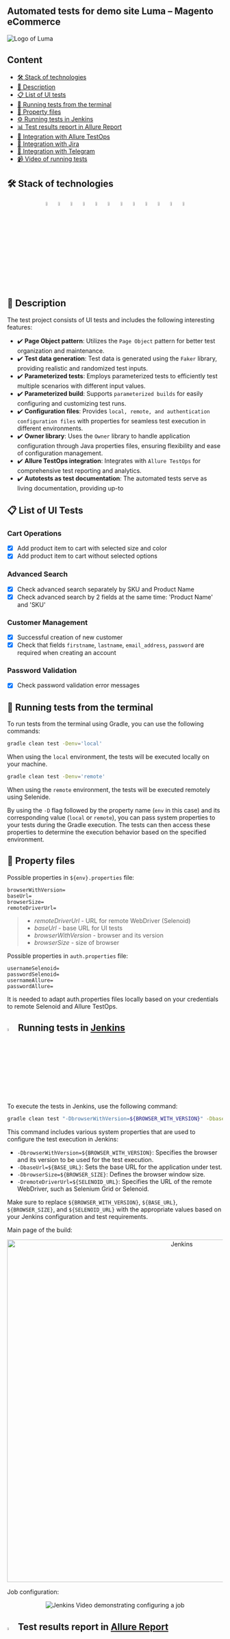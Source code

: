 ## Automated tests for demo site Luma – Magento eCommerce

<p>
  <img src="media/logos/Luma.jpg" alt="Logo of Luma">
</p>

## Content

- [🛠️ Stack of technologies](#-stack-of-technologies)
- [📄 Description](#-description)
- [📋 List of UI tests](#-list-of-ui-tests)
- [🔌 Running tests from the terminal](#-running-tests-from-the-terminal)
- [🔧 Property files](#-property-files)
- [⚙️ Running tests in Jenkins](#img-width4-titlejenkins-srcmedialogosjenkinslogosvg-running-tests-in-jenkins)
- [📊 Test results report in Allure Report](#img-width4-titleallure-report-srcmedialogosalluresvg-test-results-report-in-allure-report)
- [🚀 Integration with Allure TestOps](#img-width4-titleallure-testops-srcmedialogosalluretosvg-integration-with-allure-testops)
- [🔗 Integration with Jira](#img-width4-titlejira-srcmedialogosjirasvg-integration-with-jira)
- [📣 Integration with Telegram](#img-width4-titletelegram-srcmedialogostelegramsvg-telegram-notifications-using-a-bot)
- [📹 Video of running tests](#img-width4-titleselenoid-srcmedialogosselenoidsvg-test-running-example-in-selenoid)

## 🛠️ Stack of technologies

<div style="text-align: center;">
<img width="5%" title="IntelliJ IDEA" src="media/logos/Idea.svg" alt="IntelliJ IDEA Logo">
<img width="5%" title="GitHub" src="media/logos/GitHub.svg" alt="GitHub Logo">
<img width="5%" title="Java" src="media/logos/Java.svg" alt="Java Logo">
<img width="5%" title="Junit5" src="media/logos/Junit5.svg" alt="JUnit5 Logo">
<img width="5%" title="Gradle" src="media/logos/Gradle.svg" alt="Gradle Logo">
<img width="5%" title="Selenide" src="media/logos/Selenide.svg" alt="Selenide Logo">
<img width="5%" title="Jenkins" src="media/logos/Jenkins_logo.svg" alt="Jenkins Logo">
<img width="5%" title="Selenoid" src="media/logos/Selenoid.svg" alt="Selenoid Logo">
<img width="5%" title="Allure Report" src="media/logos/Allure.svg" alt="Allure Report Logo">
<img width="5%" title="Allure TestOps" src="media/logos/Allure_TO.svg" alt="Allure TestOps Logo">
<img width="5%" title="Jira" src="media/logos/Jira.svg" alt="Jira Logo">
<img width="5%" title="Telegram" src="media/logos/Telegram.svg" alt="Telegram Logo">
</div>

## 📄 Description

The test project consists of UI tests and includes the following interesting features:

- ✔️ **Page Object pattern**: Utilizes the `Page Object` pattern for better test organization and maintenance.
- ✔️ **Test data generation**: Test data is generated using the `Faker` library, providing realistic and randomized test
  inputs.
- ✔️ **Parameterized tests**: Employs parameterized tests to efficiently test multiple scenarios with different input
  values.
- ✔️ **Parameterized build**: Supports `parameterized builds` for easily configuring and customizing test runs.
- ✔️ **Configuration files**: Provides `local, remote, and authentication configuration files` with properties for
  seamless test execution in different environments.
- ✔️ **Owner library**: Uses the `Owner` library to handle application configuration through Java properties files,
  ensuring flexibility and ease of configuration management.
- ✔️ **Allure TestOps integration**: Integrates with `Allure TestOps` for comprehensive test reporting and analytics.
- ✔️ **Autotests as test documentation**: The automated tests serve as living documentation, providing up-to

## 📋 List of UI Tests

### Cart Operations

- [x] Add product item to cart with selected size and color
- [x] Add product item to cart without selected options

### Advanced Search

- [x] Check advanced search separately by SKU and Product Name
- [x] Check advanced search by 2 fields at the same time: 'Product Name' and 'SKU'

### Customer Management

- [x] Successful creation of new customer
- [x] Check that fields `firstname`, `lastname`, `email_address`, `password` are required when creating an account

### Password Validation

- [x] Check password validation error messages

## 🔌 Running tests from the terminal

To run tests from the terminal using Gradle, you can use the following commands:

```bash
gradle clean test -Denv='local'
```

When using the `local` environment, the tests will be executed locally on your machine.

```bash
gradle clean test -Denv='remote'
```

When using the `remote` environment, the tests will be executed remotely using Selenide.

By using the `-D` flag followed by the property name (`env` in this case) and its corresponding value (`local`
or `remote`), you can pass system properties to your tests during the Gradle execution. The tests can then access these
properties to determine the execution behavior based on the specified environment.

## 🔧 Property files

Possible properties in `${env}.properties` file:

```properties
browserWithVersion=
baseUrl=
browserSize=
remoteDriverUrl=
```

> - *remoteDriverUrl* - URL for remote WebDriver (Selenoid)
>- *baseUrl* - base URL for UI tests
>- *browserWithVersion* - browser and its version
>- *browserSize* - size of browser

Possible properties in `auth.properties` file:

```properties
usernameSelenoid=
passwordSelenoid=
usernameAllure=
passwordAllure=
```

It is needed to adapt auth.properties files locally based on your credentials to remote Selenoid and Allure TestOps.

## <img width="4%" title="Jenkins" src="media/logos/Jenkins_logo.svg"> Running tests in [Jenkins](https://jenkins.autotests.cloud/job/18-alin_laegnor-luma_ui_tests/)

To execute the tests in Jenkins, use the following command:

```bash
gradle clean test "-DbrowserWithVersion=${BROWSER_WITH_VERSION}" -DbaseUrl=${BASE_URL} -DbrowserSize=${BROWSER_SIZE} -DremoteDriverUrl=${SELENOID_URL}
```

This command includes various system properties that are used to configure the test execution in Jenkins:

- `-DbrowserWithVersion=${BROWSER_WITH_VERSION}`: Specifies the browser and its version to be used for the test
  execution.
- `-DbaseUrl=${BASE_URL}`: Sets the base URL for the application under test.
- `-DbrowserSize=${BROWSER_SIZE}`: Defines the browser window size.
- `-DremoteDriverUrl=${SELENOID_URL}`: Specifies the URL of the remote WebDriver, such as Selenium Grid or Selenoid.

Make sure to replace `${BROWSER_WITH_VERSION}`, `${BASE_URL}`, `${BROWSER_SIZE}`, and `${SELENOID_URL}` with the
appropriate values based on your Jenkins configuration and test requirements.

Main page of the build:

<div style="text-align: center;">
  <img src="media/Jenkins_main.png" alt="Jenkins" width="800">
</div>

Job configuration:
<div style="text-align: center;">
  <img title="Jenkins Video" src="media/videos/Jenkins_config_job.gif" alt="Jenkins Video demonstrating configuring a job">
</div>

## <img width="4%" title="Allure Report" src="media/logos/Allure.svg"> Test results report in [Allure Report](https://jenkins.autotests.cloud/job/18-alin_laegnor-luma_ui_tests/3/allure/)

From <code><strong>Jenkins</strong></code> it is possible to switch to reports generated by <code><strong>
Allure</strong></code>.

<div style="text-align: center;">
  <img src="media/Allure_main.png" alt="allure5" width="800">
</div>
<div style="text-align: center;">
  <img src="media/Allure_tests.png" alt="allure5" width="800">
</div>

## <img width="4%" title="Allure TestOPS" src="media/logos/Allure_TO.svg"> Integration with [Allure TestOps](https://allure.autotests.cloud/launch/24172)

<div style="text-align: center;">
  <img src="media/Allure_TestOps_dashboard.png" alt="allure5" width="800">
</div>
<div style="text-align: center;">
  <img src="media/Allure_TestOps_tests.png" alt="allure5" width="800">
</div>

## <img width="4%" title="Jira" src="media/logos/Jira.svg"> Integration with [Jira](https://jira.autotests.cloud/browse/HOMEWORK-708)

<div style="text-align: center;">
  <img src="media/Jira_task.png" alt="jira-project" width="800">
</div>

## <img width="4%" title="Telegram" src="media/logos/Telegram.svg"> Telegram notifications using a bot

After passing all the tests, an automatic report is sent to the <code>Telegram</code> messenger.

<div style="text-align: center;">
    <img title="Telegram Notifications" src="media/Telegram_notification.png" width="500" alt="Screenshot of Telegram Notifications">
</div>

## <img width="4%" title="Selenoid" src="media/logos/Selenoid.svg"> Test running example in Selenoid

A video is attached to each test in the Allure report.

<div style="text-align: center;">
  <img title="Selenoid Video" src="media/videos/Selenoid.gif" alt="Selenoid Video demonstrating its usage">
</div>


Moreover, in each test run of the Allure report you can see <code>Browser console logs</code> and <code>Page
source</code>.

[Back to content](#content)